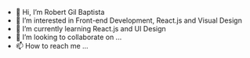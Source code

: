 - 👋 Hi, I’m Robert Gil Baptista 
- 👀 I’m interested in Front-end Development, React.js and Visual Design
- 🌱 I’m currently learning React.js and UI Design
- 💞️ I’m looking to collaborate on ...
- 📫 How to reach me ...

<!---
contentmediaguy/contentmediaguy is a ✨ special ✨ repository because its `README.md` (this file) appears on your GitHub profile.
You can click the Preview link to take a look at your changes.
--->
